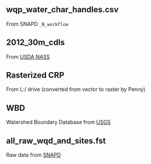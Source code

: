 ## wqp_water_char_handles.csv

From SNAPD `_B_workflow`

## 2012_30m_cdls

From [USDA NASS](https://www.nass.usda.gov/Research_and_Science/Cropland/Release/)

## Rasterized CRP

From L:/ drive (converted from vector to raster by Penny)

## WBD

Watershed Boundary Database from [USGS](https://www.usgs.gov/national-hydrography/news/nhd-and-wbd-now-available-geopackage-format)

## all_raw_wqd_and_sites.fst

Raw data from [SNAPD](https://www.nature.com/articles/s41597-022-01650-6)